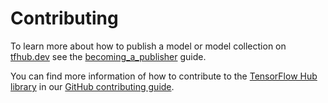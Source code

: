 <!--* freshness: { owner: 'kempy' reviewed: '2020-09-14' } *-->

# Contributing

To learn more about how to publish a model or model collection on
[tfhub.dev](https://tfhub.dev/) see the
[becoming_a_publisher](becoming_a_publisher.md) guide.

You can find more information of how to contribute to the
[TensorFlow Hub library](https://github.com/tensorflow/hub) in our
[GitHub contributing guide](https://github.com/tensorflow/hub/blob/master/CONTRIBUTING.md).
